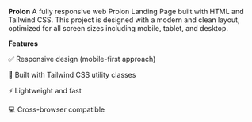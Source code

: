 **Prolon**
A fully responsive web Prolon Landing Page built with HTML and Tailwind CSS.
This project is designed with a modern and clean layout, optimized for all screen sizes including mobile, tablet, and desktop.

**Features**

✅ Responsive design (mobile-first approach)

🎨 Built with Tailwind CSS utility classes

⚡ Lightweight and fast

💻 Cross-browser compatible
